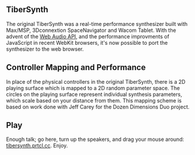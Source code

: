 ## TiberSynth

The original TiberSynth was a real-time performance synthesizer built with Max/MSP, 3Dconnextion SpaceNavigator and Wacom Tablet. With the advent of the [Web Audio API](http://webaudio.github.io/web-audio-api/), and the performance improvments of JavaScript in recent WebKit browsers, it's now possible to port the synthesizer to the web browser.

## Controller Mapping and Performance

In place of the physical controllers in the original TiberSynth, there is a 2D playing surface which is mapped to a 2D random parameter space. The circles on the playing surface represent individual synthesis parameters, which scale based on your distance from them. This mapping scheme is based on work done with Jeff Carey for the Dozen Dimensions Duo project.

## Play

Enough talk; go here, turn up the speakers, and drag your mouse around: [tibersynth.prtcl.cc](http://tibersynth.prtcl.cc/). Enjoy.
